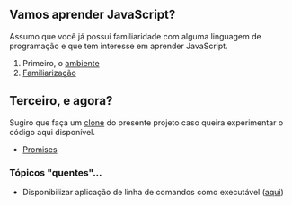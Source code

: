 ## Vamos aprender JavaScript?
Assumo que você já possui familiaridade com alguma linguagem de programação e que tem interesse em aprender JavaScript.

1. Primeiro, o [ambiente](documentos/ambiente.md)
1. [Familiarização](documentos/familiarizar.md)


## Terceiro, e agora?
Sugiro que faça um [clone](https://asciinema.org/a/161953) do presente projeto caso queira experimentar o código aqui disponível.

- [Promises](outros/promises)

### Tópicos "quentes"...
- Disponibilizar aplicação de linha de comandos como executável ([aqui](https://www.google.com.br/amp/s/x-team.com/blog/a-guide-to-creating-a-nodejs-command/amp/))

